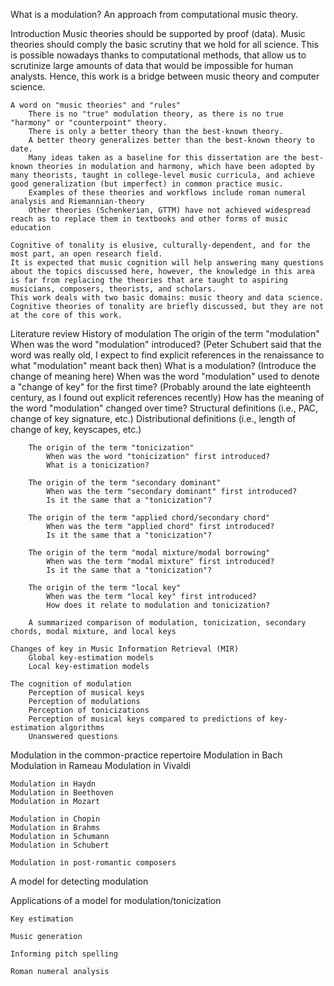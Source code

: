 What is a modulation? An approach from computational music theory.

Introduction
	Music theories should be supported by proof (data).
    Music theories should comply the basic scrutiny that we hold for all science.
    This is possible nowadays thanks to computational methods, that allow us to scrutinize large amounts of data that would be impossible for human analysts.
    Hence, this work is a bridge between music theory and computer science.

    A word on "music theories" and "rules"
        There is no "true" modulation theory, as there is no true "harmony" or "counterpoint" theory.
        There is only a better theory than the best-known theory.
        A better theory generalizes better than the best-known theory to date.
        Many ideas taken as a baseline for this dissertation are the best-known theories in modulation and harmony, which have been adopted by many theorists, taught in college-level music curricula, and achieve good generalization (but imperfect) in common practice music.
        Examples of these theories and workflows include roman numeral analysis and Riemannian-theory
        Other theories (Schenkerian, GTTM) have not achieved widespread reach as to replace them in textbooks and other forms of music education

    Cognitive of tonality is elusive, culturally-dependent, and for the most part, an open research field. 
    It is expected that music cognition will help answering many questions about the topics discussed here, however, the knowledge in this area is far from replacing the theories that are taught to aspiring musicians, composers, theorists, and scholars.
    This work deals with two basic domains: music theory and data science.
    Cognitive theories of tonality are briefly discussed, but they are not at the core of this work.

Literature review
    History of modulation
        The origin of the term "modulation"
            When was the word "modulation" introduced?
                (Peter Schubert said that the word was really old, I expect to find explicit references in the renaissance to what "modulation" meant back then)
            What is a modulation?
                (Introduce the change of meaning here)
            When was the word "modulation" used to denote a "change of key" for the first time?
                (Probably around the late eighteenth century, as I found out explicit references recently)
            How has the meaning of the word "modulation" changed over time?
                Structural definitions (i.e., PAC, change of key signature, etc.)
                Distributional definitions (i.e., length of change of key, keyscapes, etc.)  

        The origin of the term "tonicization"
            When was the word "tonicization" first introduced?
            What is a tonicization?

        The origin of the term "secondary dominant"
            When was the term "secondary dominant" first introduced?
            Is it the same that a "tonicization"?        

        The origin of the term "applied chord/secondary chord"
            When was the term "applied chord" first introduced?
            Is it the same that a "tonicization"?

        The origin of the term "modal mixture/modal borrowing"
            When was the term "modal mixture" first introduced?
            Is it the same that a "tonicization"?

        The origin of the term "local key"
            When was the term "local key" first introduced?
            How does it relate to modulation and tonicization?

        A summarized comparison of modulation, tonicization, secondary chords, modal mixture, and local keys
    
    Changes of key in Music Information Retrieval (MIR)
        Global key-estimation models
        Local key-estimation models

    The cognition of modulation
        Perception of musical keys
        Perception of modulations
        Perception of tonicizations
        Perception of musical keys compared to predictions of key-estimation algorithms
        Unanswered questions

Modulation in the common-practice repertoire
    Modulation in Bach
    Modulation in Rameau
    Modulation in Vivaldi

    Modulation in Haydn
    Modulation in Beethoven
    Modulation in Mozart

    Modulation in Chopin
    Modulation in Brahms
    Modulation in Schumann
    Modulation in Schubert

    Modulation in post-romantic composers


A model for detecting modulation

Applications of a model for modulation/tonicization

    Key estimation

    Music generation

    Informing pitch spelling

    Roman numeral analysis
